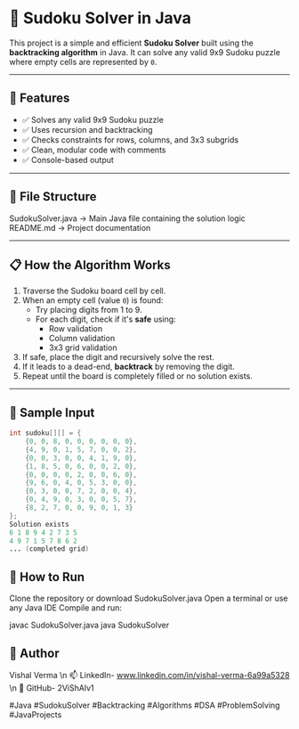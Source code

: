 # 🧩 Sudoku Solver in Java

This project is a simple and efficient **Sudoku Solver** built using the **backtracking algorithm** in Java. It can solve any valid 9x9 Sudoku puzzle where empty cells are represented by `0`.

---

## 🚀 Features

- ✅ Solves any valid 9x9 Sudoku puzzle
- ✅ Uses recursion and backtracking
- ✅ Checks constraints for rows, columns, and 3x3 subgrids
- ✅ Clean, modular code with comments
- ✅ Console-based output

---

## 📂 File Structure

SudokuSolver.java → Main Java file containing the solution logic
README.md → Project documentation


---

## 📋 How the Algorithm Works

1. Traverse the Sudoku board cell by cell.
2. When an empty cell (value `0`) is found:
   - Try placing digits from 1 to 9.
   - For each digit, check if it's **safe** using:
     - Row validation
     - Column validation
     - 3x3 grid validation
3. If safe, place the digit and recursively solve the rest.
4. If it leads to a dead-end, **backtrack** by removing the digit.
5. Repeat until the board is completely filled or no solution exists.

---

## 🔢 Sample Input

```java
int sudoku[][] = {
    {0, 0, 8, 0, 0, 0, 0, 0, 0},
    {4, 9, 0, 1, 5, 7, 0, 0, 2},
    {0, 0, 3, 0, 0, 4, 1, 9, 0},
    {1, 8, 5, 0, 6, 0, 0, 2, 0},
    {0, 0, 0, 0, 2, 0, 0, 6, 0},
    {9, 6, 0, 4, 0, 5, 3, 0, 0},
    {0, 3, 0, 0, 7, 2, 0, 0, 4},
    {0, 4, 9, 0, 3, 0, 0, 5, 7},
    {8, 2, 7, 0, 0, 9, 0, 1, 3}
};
Solution exists
6 1 8 9 4 2 7 3 5 
4 9 7 1 5 7 8 6 2 
... (completed grid)
```
## 🧪 How to Run
Clone the repository or download SudokuSolver.java
Open a terminal or use any Java IDE
Compile and run:

javac SudokuSolver.java
java SudokuSolver

## 🙋 Author
Vishal Verma
\n 📫 LinkedIn- www.linkedin.com/in/vishal-verma-6a99a5328
\n 📌 GitHub- 2ViShAlv1

#Java #SudokuSolver #Backtracking #Algorithms #DSA #ProblemSolving #JavaProjects



